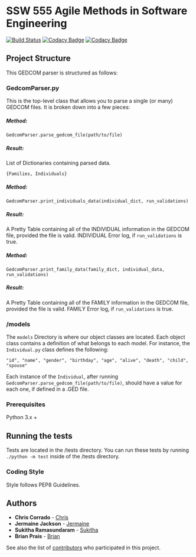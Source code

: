 # SSW 555 Agile Methods in Software Engineering
[![Build Status](https://travis-ci.org/jj1976/SSW555AgileMethodsCJBS.svg?branch=master)](https://travis-ci.org/jj1976/SSW555AgileMethodsCJBS)
[![Codacy Badge](https://api.codacy.com/project/badge/Grade/2019388c98d94776be900cb426a707be)](https://www.codacy.com/app/CCorrado/SSW555AgileMethodsCJBS?utm_source=github.com&amp;utm_medium=referral&amp;utm_content=jj1976/SSW555AgileMethodsCJBS&amp;utm_campaign=Badge_Grade)
[![Codacy Badge](https://api.codacy.com/project/badge/Coverage/2019388c98d94776be900cb426a707be)](https://www.codacy.com/app/CCorrado/SSW555AgileMethodsCJBS?utm_source=github.com&utm_medium=referral&utm_content=jj1976/SSW555AgileMethodsCJBS&utm_campaign=Badge_Coverage)

## Project Structure
This GEDCOM parser is structured as follows:

### GedcomParser.py
This is the top-level class that allows you to parse a single (or many) GEDCOM files. It is broken down into a few pieces:

##### Method:
```
GedcomParser.parse_gedcom_file(path/to/file)
```
##### Result:
List of Dictionaries containing parsed data. 
```
{Families, Individuals}
```

##### Method:
```
GedcomParser.print_individuals_data(individual_dict, run_validations)
```
##### Result:
A Pretty Table containing all of the INDIVIDUAL information in the GEDCOM file, provided the file is valid.
INDIVIDUAL Error log, if `run_validations` is true.

##### Method:
```
GedcomParser.print_family_data(family_dict, individual_data, run_validations)
```
##### Result:
A Pretty Table containing all of the FAMILY information in the GEDCOM file, provided the file is valid.
FAMILY Error log, if `run_validations` is true.


### /models
The `models` Directory is where our object classes are located. Each object class contains a definition of what
belongs to each model. For instance, the `Individual.py` class defines the following:
```
"id", "name", "gender", "birthday", "age", "alive", "death", "child", "spouse"
```
Each instance of the `Individual`, after running `GedcomParser.parse_gedcom_file(path/to/file)`, should have a value for each one, if defined in a .GED file.

### Prerequisites
Python 3.x +

## Running the tests

Tests are located in the /tests directory. You can run these tests by running `./python -m test` inside of the /tests directory.

### Coding Style
Style follows PEP8 Guidelines.

## Authors

* **Chris Corrado**  - [Chris](https://github.com/ccorrado)
* **Jermaine Jackson**  - [Jermaine](https://github.com/jj1976)
* **Sukitha Ramasundaram**  - [Sukitha](https://github.com/rsukitha)
* **Brian Prais**  - [Brian](https://github.com/55brian55)

See also the list of [contributors](https://github.com/jj1976/SSW555AgileMethodsCJBS/contributors) who participated in this project.
